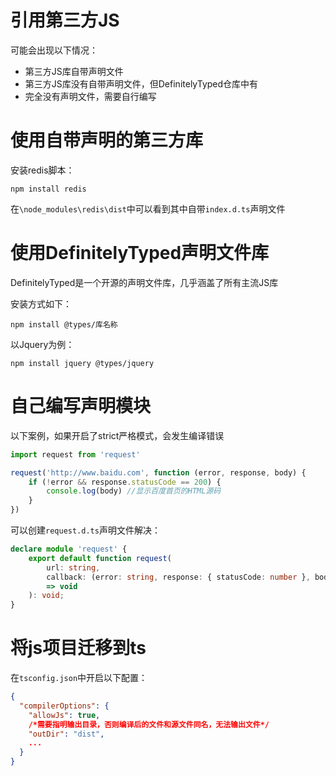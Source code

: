 # 引用第三方JS

可能会出现以下情况：
- 第三方JS库自带声明文件
- 第三方JS库没有自带声明文件，但DefinitelyTyped仓库中有
- 完全没有声明文件，需要自行编写

# 使用自带声明的第三方库

安装redis脚本：
```shell
npm install redis
```

在`\node_modules\redis\dist`中可以看到其中自带`index.d.ts`声明文件

# 使用DefinitelyTyped声明文件库

DefinitelyTyped是一个开源的声明文件库，几乎涵盖了所有主流JS库

安装方式如下：
```shell
npm install @types/库名称
```

以Jquery为例：
```shell
npm install jquery @types/jquery
```

# 自己编写声明模块

以下案例，如果开启了strict严格模式，会发生编译错误
```ts
import request from 'request'

request('http://www.baidu.com', function (error, response, body) {
    if (!error && response.statusCode == 200) {
        console.log(body) //显示百度首页的HTML源码
    }
})
```

可以创建`request.d.ts`声明文件解决：
```ts
declare module 'request' {
    export default function request(
        url: string,
        callback: (error: string, response: { statusCode: number }, body: string)
        => void
    ): void;
}
```

# 将js项目迁移到ts

在`tsconfig.json`中开启以下配置：
```json
{
  "compilerOptions": {
    "allowJs": true,
    /*需要指明输出目录，否则编译后的文件和源文件同名，无法输出文件*/
    "outDir": "dist",
    ...
  }
}
```